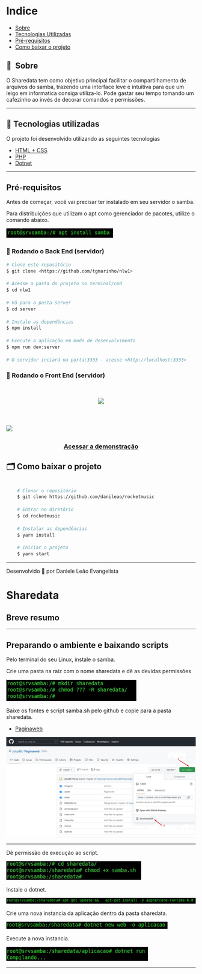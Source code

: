 # Indice

- [Sobre](#-sobre)
- [Tecnologias Utilizadas](#-tecnologias-utilizadas)
- [Pré-requisitos](#-Pré-requisitos)
- [Como baixar o projeto](#-como-baixar-o-projeto)

## 🔖&nbsp; Sobre

O Sharedata tem como objetivo principal facilitar o compartilhamento de arquivos do samba, trazendo uma interface leve e intuitiva para que um leigo em informatica consiga utiliza-lo. Pode gastar seu tempo tomando um cafezinho ao invés de decorar comandos e permissões.

---

## 🚀 Tecnologias utilizadas

O projeto foi desenvolvido utilizando as seguintes tecnologias

- [HTML + CSS](https://www.w3.org/)
- [PHP](https://www.php.net/)
- [Dotnet](https://dotnet.microsoft.com/pt-br/)

---


## Pré-requisitos

Antes de começar, você vai precisar ter instalado em seu servidor o samba.

Para distribuições que utilizam o apt como gerenciador de pacotes, utilize o comando abaixo.

![alt text](https://github.com/jcluz86/Paginaweb/blob/f00ba4d2617317c7a9b98cc2e27df746d6b6f302/Imagens/1.jpg )


### 🎲 Rodando o Back End (servidor)

```bash
# Clone este repositório
$ git clone <https://github.com/tgmarinho/nlw1>

# Acesse a pasta do projeto no terminal/cmd
$ cd nlw1

# Vá para a pasta server
$ cd server

# Instale as dependências
$ npm install

# Execute a aplicação em modo de desenvolvimento
$ npm run dev:server

# O servidor inciará na porta:3333 - acesse <http://localhost:3333>
```

### 🎲 Rodando o Front End (servidor)

<h1 align="center">
    <img src="https://ik.imagekit.io/kudysak8uv/logo2_wkzFleEF6.png">
</h1>

<h1>
    <img src="public/apresentacao.gif">
</h1>

<h3 align="center">
    <a href="https://rocketmusics.herokuapp.com/">Acessar a demonstração</a>
<h3 >



## 🗂 Como baixar o projeto

```bash

    # Clonar o repositório
    $ git clone https://github.com/danileao/rocketmusic

    # Entrar no diretório
    $ cd rocketmusic

    # Instalar as dependências
    $ yarn install

    # Iniciar o projeto
    $ yarn start
```

---

Desenvolvido 💜 por Daniele Leão Evangelista


# Sharedata
## Breve resumo


---

## Preparando o ambiente e baixando scripts

Pelo terminal do seu Linux, instale o samba. 




Crie uma pasta na raiz com o nome sharedata e dê as devidas permissões

![alt text](https://github.com/jcluz86/Paginaweb/blob/d92a638431846a929b90548a80e360d22ce45672/Imagens/2.jpg )

Baixe os fontes e  script samba.sh pelo github e copie para a pasta sharedata.

<ul>
  <li><a href="https://github.com/jcluz86/Paginaweb">Paginaweb</a></li>
</ul>

![alt text](https://github.com/jcluz86/Paginaweb/blob/657862dadfe1cd533dddf94e91486ad8014ee97c/Imagens/3.jpg "Tela de download do projeto no github")

---

Dê permissão de execução ao script.

![alt text](https://github.com/jcluz86/Paginaweb/blob/d92a638431846a929b90548a80e360d22ce45672/Imagens/4.jpg )

Instale o dotnet.

![alt text](https://github.com/jcluz86/Paginaweb/blob/06e4e960cd2375f997ce79c6b02f36e407f2acde/Imagens/5.jpg )

Crie uma nova instancia da aplicação dentro da pasta sharedata.

![alt text](https://github.com/jcluz86/Paginaweb/blob/06e4e960cd2375f997ce79c6b02f36e407f2acde/Imagens/6.jpg )

Execute a nova instancia.

![alt text](https://github.com/jcluz86/Paginaweb/blob/06e4e960cd2375f997ce79c6b02f36e407f2acde/Imagens/7.jpg )



---
